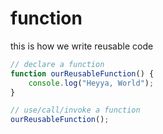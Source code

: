 # function
this is how we write reusable code
```javascript
// declare a function
function ourReusableFunction() {
	console.log("Heyya, World");
}

// use/call/invoke a function
ourReusableFunction();
``` 